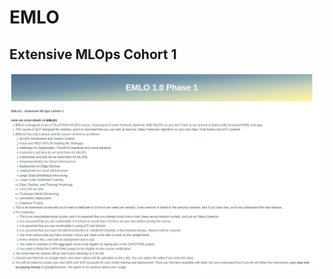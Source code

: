 # EMLO

## Extensive MLOps Cohort 1

![EMLO](https://github.com/csharpshooter/EMLO/blob/main/EMLO%20details.png)

